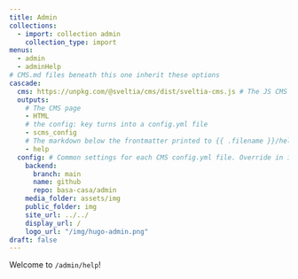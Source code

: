 ```yaml
---
title: Admin
collections:
  - import: collection admin
    collection_type: import
menus: 
  - admin
  - adminHelp
# CMS.md files beneath this one inherit these options
cascade:
  cms: https://unpkg.com/@sveltia/cms/dist/sveltia-cms.js # The JS CMS that reads Netlify CMS-descendant config.yml files. Decap requires adding local backend configuration in conifg.backend below. https://unpkg.com/decap-cms@^3.0.0/dist/decap-cms.js #
  outputs:
    # The CMS page
    - HTML 
    # the config: key turns into a config.yml file
    - scms_config 
    # The markdown below the frontmatter printed to {{ .filename }}/help/index.html and 
    - help 
  config: # Common settings for each CMS config.yml file. Override in individual {{CMS}}/index.md file.
    backend:
      branch: main
      name: github
      repo: basa-casa/admin
    media_folder: assets/img
    public_folder: img
    site_url: ../../
    display_url: /
    logo_url: "/img/hugo-admin.png"
draft: false
---
```

Welcome to `/admin/help`!
